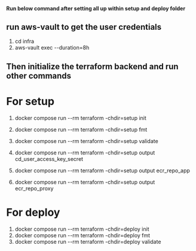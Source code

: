 #### Run below command after setting all up within setup and deploy folder

## run aws-vault to get the user credentials

1. cd infra
2. aws-vault exec <aws-profile-name> --duration=8h

## Then initialize the terraform backend and run other commands

# For setup

1. docker compose run --rm terraform -chdir=setup init
2. docker compose run --rm terraform -chdir=setup fmt
3. docker compose run --rm terraform -chdir=setup validate

4. docker compose run --rm terraform -chdir=setup output cd_user_access_key_secret
5. docker compose run --rm terraform -chdir=setup output ecr_repo_app
6. docker compose run --rm terraform -chdir=setup output ecr_repo_proxy

# For deploy

1. docker compose run --rm terraform -chdir=deploy init
2. docker compose run --rm terraform -chdir=deploy fmt
3. docker compose run --rm terraform -chdir=deploy validate
